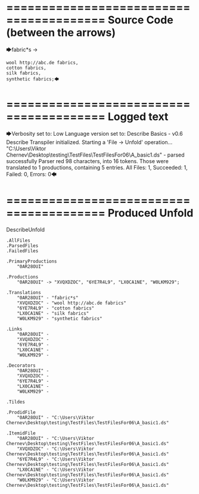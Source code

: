 ========================================
Source Code (between the arrows)
========================================

🡆fabric*s ->

	wool http://abc.de fabrics,
	cotton fabrics,
	silk fabrics,
	synthetic fabrics;🡄

========================================
Logged text
========================================

🡆Verbosity set to: Low
Language version set to: Describe Basics - v0.6
Describe Transpiler initialized.
Starting a 'File -> Unfold' operation...
"C:\Users\Viktor Chernev\Desktop\testing\TestFiles\TestFilesFor06\A_basic1.ds" - parsed successfully
Parser red 98 characters, into 16 tokens.
Those were translated to 1 productions, containing 5 entries.
All Files: 1, Succeeded: 1, Failed: 0, Errors: 0🡄

========================================
Produced Unfold
========================================

DescribeUnfold

    .AllFiles
    .ParsedFiles
    .FailedFiles

    .PrimaryProductions
        "0AR28OUI" 

    .Productions
        "0AR28OUI" -> "XVQXDZOC", "6YE7R4L9", "LX0CA1NE", "W0LKM929";

    .Translations
        "0AR28OUI" - "fabric*s"
        "XVQXDZOC" - "wool http://abc.de fabrics"
        "6YE7R4L9" - "cotton fabrics"
        "LX0CA1NE" - "silk fabrics"
        "W0LKM929" - "synthetic fabrics"

    .Links
        "0AR28OUI" - 
        "XVQXDZOC" - 
        "6YE7R4L9" - 
        "LX0CA1NE" - 
        "W0LKM929" - 

    .Decorators
        "0AR28OUI" - 
        "XVQXDZOC" - 
        "6YE7R4L9" - 
        "LX0CA1NE" - 
        "W0LKM929" - 

    .Tildes

    .ProdidFile
        "0AR28OUI" - "C:\Users\Viktor Chernev\Desktop\testing\TestFiles\TestFilesFor06\A_basic1.ds"

    .ItemidFile
        "0AR28OUI" - "C:\Users\Viktor Chernev\Desktop\testing\TestFiles\TestFilesFor06\A_basic1.ds"
        "XVQXDZOC" - "C:\Users\Viktor Chernev\Desktop\testing\TestFiles\TestFilesFor06\A_basic1.ds"
        "6YE7R4L9" - "C:\Users\Viktor Chernev\Desktop\testing\TestFiles\TestFilesFor06\A_basic1.ds"
        "LX0CA1NE" - "C:\Users\Viktor Chernev\Desktop\testing\TestFiles\TestFilesFor06\A_basic1.ds"
        "W0LKM929" - "C:\Users\Viktor Chernev\Desktop\testing\TestFiles\TestFilesFor06\A_basic1.ds"


